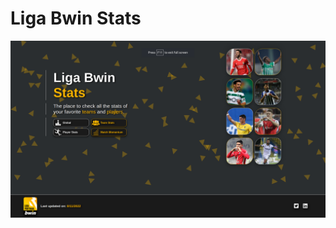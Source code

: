# Liga Bwin Stats

![Screenshot](https://github.com/tomaslb26/Liga-Bwin-Stats/blob/main/landingpage.png)
